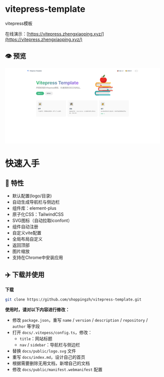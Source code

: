 # vitepress-template

vitepress模板

在线演示：[https://vitepress.zhengxiaoping.xyz/](https://vitepress.zhengxiaoping.xyz/)

## 👁️ 预览

![](./preview.png)
# 快速入手

## 🚀 特性

- 默认配置(logo/目录)
- 自动生成导航栏与侧边栏
- 组件库：element-plus
- 原子化CSS：TailwindCSS
- SVG图标（自动拉取iconfont）
- 组件自动注册
- 自定义vite配置
- 全局布局自定义
- 返回顶部
- 图片缩放
- 支持在Chrome中安装应用

## ✈️ 下载并使用

**下载**

```bash
git clone https://github.com/shoppingzh/vitepress-template.git
```

**使用时，请对以下内容进行修改：**

- 修改 `package.json`，重写 `name` / `version` / `description` / `repository` / `author` 等字段
- 打开 `docs/.vitepess/config.ts`，修改：
  - `title`：网站标题
  - `nav` / `sidebar`：导航栏与侧边栏
- 替换 `docs/public/logo.svg` 文件
- 重写 `docs/index.md`，设计自己的首页
- 根据需要删除无用文档，新增自己的文档
- 修改 `docs/public/manifest.webmanifest` 配置